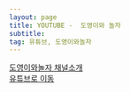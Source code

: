 ```yaml
---
layout: page
title: YOUTUBE -  도영이와 놀자
subtitle: 
tag: 유튜브, 도영이와놀자
---
```

<html> 
  
<a href="https://lmj8922.notion.site/lmj8922/c181cc1c3b7540688c117f065f493700" target="_blank">도영이와놀자 채널소개</a>
<br>
<a href="https://www.youtube.com/channel/UCwR-Nsx4t80YRt_W9ivmrtA" target="_blank">유튜브로 이동</a>
<br>


</html>
